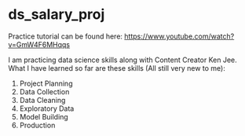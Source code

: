 # ds_salary_proj

Practice tutorial can be found here: https://www.youtube.com/watch?v=GmW4F6MHqqs

I am practicing data science skills along with Content Creator Ken Jee.
What I have learned so far are these skills (All still very new to me):

1. Project Planning
2. Data Collection
3. Data Cleaning
4. Exploratory Data
5. Model Building
6. Production
